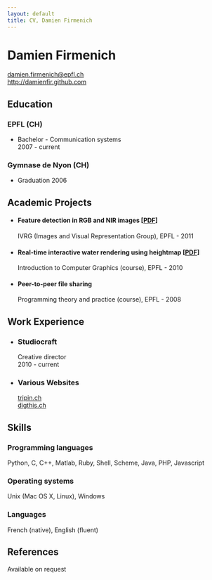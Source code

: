 ```yaml
---
layout: default
title: CV, Damien Firmenich
---
```


# Damien Firmenich
<damien.firmenich@epfl.ch>  
<http://damienfir.github.com>


## Education
### EPFL (CH)
- Bachelor - Communication systems  
  2007 - current

### Gymnase de Nyon (CH)
- Graduation 2006


## Academic Projects
- #### Feature detection in RGB and NIR images [[PDF](https://github.com/damienfir/damienfir.github.com/firmenich_feature_detection_nir2011.pdf "Feature detection PDF")]
  IVRG (Images and Visual Representation Group), EPFL - 2011

- #### Real-time interactive water rendering using heightmap [[PDF](https://github.com/damienfir/damienfir.github.com/firmenich_water_rendering2010.pdf "Water rendering report PDF")]
  Introduction to Computer Graphics (course), EPFL - 2010

- #### Peer-to-peer file sharing  
  Programming theory and practice (course), EPFL - 2008


## Work Experience
- ### Studiocraft  
  Creative director  
  2010 - current
- ### Various Websites
  [tripin.ch](http://www.tripin.ch)  
  [digthis.ch](http://www.digthis.ch)


## Skills
### Programming languages
Python, C, C++, Matlab, Ruby, Shell, Scheme, Java, PHP, Javascript

### Operating systems
Unix (Mac OS X, Linux), Windows

### Languages
French (native), English (fluent)


## References
Available on request